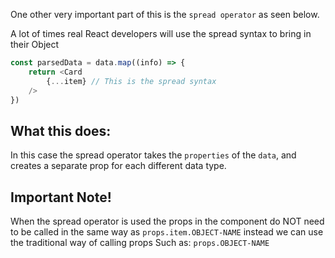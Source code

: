 One other very important part of this is the `spread operator` as seen below.

A lot of times real React developers will use the spread syntax to bring in their Object

```javascript 
const parsedData = data.map((info) => {
	return <Card
		{...item} // This is the spread syntax
	/>
})
```

## What this does:
In this case the spread operator takes the `properties` of the `data`, and creates a separate prop for each different data type.

## Important Note!
When the spread operator is used the props in the component do NOT need to be called in the same way as `props.item.OBJECT-NAME` instead we can use the traditional way of calling props
Such as:
`props.OBJECT-NAME`